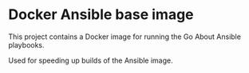 Docker Ansible base image
=========================

This project contains a Docker image for running the Go About Ansible playbooks.

Used for speeding up builds of the Ansible image.
